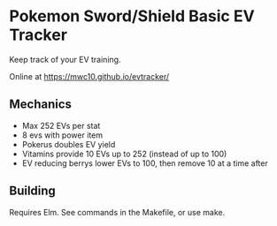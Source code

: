 # Pokemon Sword/Shield Basic EV Tracker

Keep track of your EV training.

Online at https://mwc10.github.io/evtracker/


## Mechanics
* Max 252 EVs per stat
* 8 evs with power item
* Pokerus doubles EV yield
* Vitamins provide 10 EVs up to 252 (instead of up to 100)
* EV reducing berrys lower EVs to 100, then remove 10 at a time after

## Building
Requires Elm. See commands in the Makefile, or use make. 
